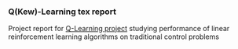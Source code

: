 ### Q(Kew)-Learning tex report

Project report for [Q-Learning project](https://github.com/podit/ql) studying performance of linear reinforcement learning algorithms on traditional control problems
